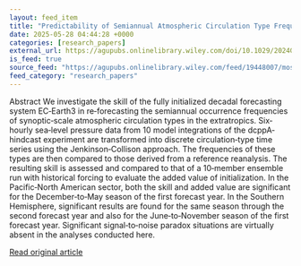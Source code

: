 ```yaml
---
layout: feed_item
title: "Predictability of Semiannual Atmospheric Circulation Type Frequencies in the Extratropics Using the EC‐Earth3 Decadal Forecasting System"
date: 2025-05-28 04:44:28 +0000
categories: [research_papers]
external_url: https://agupubs.onlinelibrary.wiley.com/doi/10.1029/2024GL114176?af=R
is_feed: true
source_feed: "https://agupubs.onlinelibrary.wiley.com/feed/19448007/most-recent"
feed_category: "research_papers"
---
```


Abstract We investigate the skill of the fully initialized decadal forecasting system EC‐Earth3 in re‐forecasting the semiannual occurrence frequencies of synoptic‐scale atmospheric circulation types in the extratropics. Six‐hourly sea‐level pressure data from 10 model integrations of the dcppA‐hindcast experiment are transformed into discrete circulation‐type time series using the Jenkinson‐Collison approach. The frequencies of these types are then compared to those derived from a reference reanalysis. The resulting skill is assessed and compared to that of a 10‐member ensemble run with historical forcing to evaluate the added value of initialization. In the Pacific‐North American sector, both the skill and added value are significant for the December‐to‐May season of the first forecast year. In the Southern Hemisphere, significant results are found for the same season through the second forecast year and also for the June‐to‐November season of the first forecast year. Significant signal‐to‐noise paradox situations are virtually absent in the analyses conducted here.

[Read original article](https://agupubs.onlinelibrary.wiley.com/doi/10.1029/2024GL114176?af=R)
